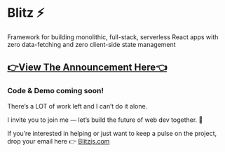 # Blitz ⚡️

Framework for building monolithic, full-stack, serverless React apps with zero data-fetching and zero client-side state management


## [👉View The Announcement Here👈](https://twitter.com/flybayer/status/1229425878481793024)


### Code & Demo coming soon!

There’s a LOT of work left and I can’t do it alone. 

I invite you to join me — let’s build the future of web dev together. 🤝

If you’re interested in helping or just want to keep a pulse on the project, drop your email here 👉 [Blitzjs.com](https://blitzjs.com)
